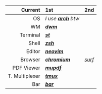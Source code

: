 |Current|1st|2nd|
|---------------:|:-------------------------------------------------|:-|
| OS             | *I use **[arch](https://www.archlinux.org/)** btw* ||
| WM             | ***[dwm](https://dwm.suckless.org)***              ||
| Terminal       | ***[st](https://st.suckless.org/)***               ||
| Shell          | ***[zsh](https://www.zsh.org/)***                  ||
| Editor         | ***[neovim](https://neovim.io/)***                 ||
| Browser        | ***[chromium](https://www.chromium.org/)***        |*[surf](https://surf.suckless.org/)*|
| PDF Viewer     | ***[mupdf](https://mupdf.com/)***                  ||
| T. Multiplexer | ***[tmux](https://github.com/tmux/tmux)***         ||
| Bar            | ***[bar](https://github.com/ihsanturk/bar)***      ||
